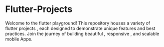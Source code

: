 # Flutter-Projects
Welcome to the flutter playground! This repository houses a variety of flutter projects , each designed to demonstrate unique features and best practices. Join the journey of building beautiful , responsive , and scalable mobile Apps.
